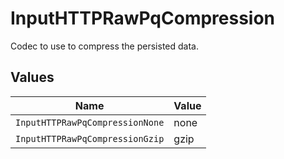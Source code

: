 # InputHTTPRawPqCompression

Codec to use to compress the persisted data.


## Values

| Name                            | Value                           |
| ------------------------------- | ------------------------------- |
| `InputHTTPRawPqCompressionNone` | none                            |
| `InputHTTPRawPqCompressionGzip` | gzip                            |